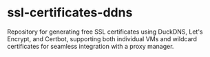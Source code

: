 # ssl-certificates-ddns
Repository for generating free SSL certificates using DuckDNS, Let's Encrypt, and Certbot, supporting both individual VMs and wildcard certificates for seamless integration with a proxy manager.
